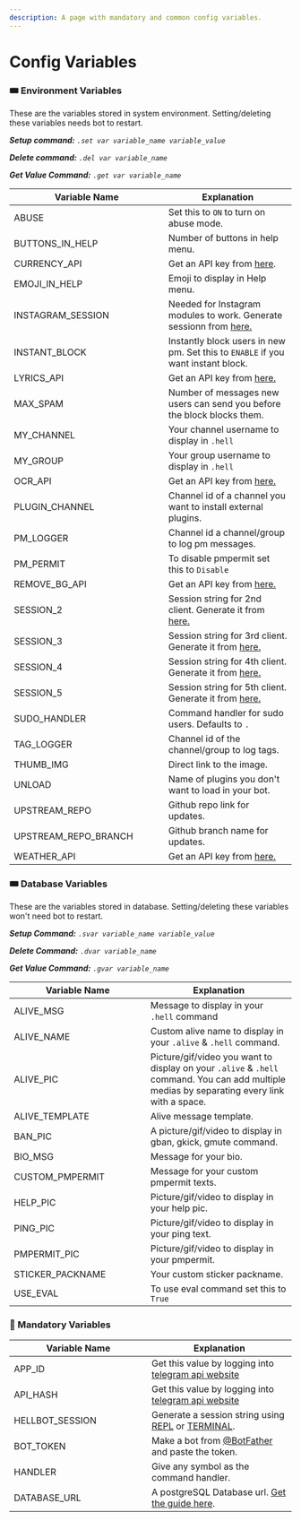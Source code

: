 ```yaml
---
description: A page with mandatory and common config variables.
---
```


# Config Variables

### :tickets: Environment Variables

These are the variables stored in system environment. Setting/deleting these variables needs bot to restart.

_**Setup command:** `.set var variable_name variable_value`_

_**Delete command:** `.del var variable_name`_

_**Get Value Command:** `.get var variable_name`_

<table><thead><tr><th width="260">Variable Name</th><th>Explanation</th></tr></thead><tbody><tr><td>ABUSE</td><td>Set this to <code>ON</code> to turn on abuse mode.</td></tr><tr><td>BUTTONS_IN_HELP</td><td>Number of buttons in help menu.</td></tr><tr><td>CURRENCY_API</td><td>Get an API key from <a href="https://app.exchangerate-api.com/sign-up">here</a>.</td></tr><tr><td>EMOJI_IN_HELP</td><td>Emoji to display in Help menu.</td></tr><tr><td>INSTAGRAM_SESSION</td><td>Needed for Instagram modules to work. Generate sessionn from <a href="broken-reference">here.</a></td></tr><tr><td>INSTANT_BLOCK</td><td>Instantly block users in new pm. Set this to <code>ENABLE</code> if you want instant block.</td></tr><tr><td>LYRICS_API</td><td>Get an API key from <a href="https://genius.com/api-clients">here.</a></td></tr><tr><td>MAX_SPAM</td><td>Number of messages new users can send you before the block blocks them.</td></tr><tr><td>MY_CHANNEL</td><td>Your channel username to display in <code>.hell</code></td></tr><tr><td>MY_GROUP</td><td>Your group username to display in <code>.hell</code></td></tr><tr><td>OCR_API</td><td>Get an API key from <a href="https://ocr.space/ocrapi/freekey">here.</a></td></tr><tr><td>PLUGIN_CHANNEL</td><td>Channel id of a channel you want to install external plugins.</td></tr><tr><td>PM_LOGGER</td><td>Channel id a channel/group to log pm messages.</td></tr><tr><td>PM_PERMIT</td><td>To disable pmpermit set this to <code>Disable</code></td></tr><tr><td>REMOVE_BG_API</td><td>Get an API key from <a href="https://www.remove.bg/api">here.</a></td></tr><tr><td>SESSION_2</td><td>Session string for 2nd client. Generate it from <a href="../string-session/repl.it.md">here.</a></td></tr><tr><td>SESSION_3</td><td>Session string for 3rd client. Generate it from <a href="../string-session/repl.it.md">here.</a></td></tr><tr><td>SESSION_4</td><td>Session string for 4th client. Generate it from <a href="../string-session/repl.it.md">here.</a></td></tr><tr><td>SESSION_5</td><td>Session string for 5th client. Generate it from <a href="../string-session/repl.it.md">here.</a></td></tr><tr><td>SUDO_HANDLER</td><td>Command handler for sudo users. Defaults to <code>.</code></td></tr><tr><td>TAG_LOGGER</td><td>Channel id of the channel/group to log tags.</td></tr><tr><td>THUMB_IMG</td><td>Direct link to the image.</td></tr><tr><td>UNLOAD</td><td>Name of plugins you don't want to load in your bot.</td></tr><tr><td>UPSTREAM_REPO</td><td>Github repo link for updates.</td></tr><tr><td>UPSTREAM_REPO_BRANCH</td><td>Github branch name for updates.</td></tr><tr><td>WEATHER_API</td><td>Get an API key from <a href="https://home.openweathermap.org/api_keys">here.</a></td></tr></tbody></table>

### :tickets: Database Variables

These are the variables stored in database. Setting/deleting these variables won't need bot to restart.

_**Setup Command:** `.svar variable_name variable_value`_

_**Delete Command:** `.dvar variable_name`_

_**Get Value Command:**_ _`.gvar variable_name`_

<table><thead><tr><th width="228">Variable Name</th><th>Explanation</th></tr></thead><tbody><tr><td>ALIVE_MSG</td><td>Message to display in your <code>.hell</code> command</td></tr><tr><td>ALIVE_NAME</td><td>Custom alive name to display in your <code>.alive</code> &#x26; <code>.hell</code> command.</td></tr><tr><td>ALIVE_PIC</td><td>Picture/gif/video you want to display on your <code>.alive</code> &#x26; <code>.hell</code> command. You can add multiple medias by separating every link with a space.</td></tr><tr><td>ALIVE_TEMPLATE</td><td>Alive message template.</td></tr><tr><td>BAN_PIC</td><td>A picture/gif/video to display in gban, gkick, gmute command.</td></tr><tr><td>BIO_MSG</td><td>Message for your bio.</td></tr><tr><td>CUSTOM_PMPERMIT</td><td>Message for your custom pmpermit texts.</td></tr><tr><td>HELP_PIC</td><td>Picture/gif/video to display in your help pic.</td></tr><tr><td>PING_PIC</td><td>Picture/gif/video to display in your ping text.</td></tr><tr><td>PMPERMIT_PIC</td><td>Picture/gif/video to display in your pmpermit.</td></tr><tr><td>STICKER_PACKNAME</td><td>Your custom sticker packname.</td></tr><tr><td>USE_EVAL</td><td>To use eval command set this to <code>True</code></td></tr></tbody></table>

### :ticket: Mandatory Variables

<table data-header-hidden><thead><tr><th width="230">Variable Name</th><th>Explanation</th></tr></thead><tbody><tr><td>APP_ID</td><td>Get this value by logging into <a href="https://my.telegram.org">telegram api website</a></td></tr><tr><td>API_HASH</td><td>Get this value by logging into <a href="https://my.telegram.org">telegram api website</a></td></tr><tr><td>HELLBOT_SESSION</td><td>Generate a session string using <a href="../string-session/repl.it.md">REPL</a> or <a href="../string-session/terminal.md">TERMINAL</a>.</td></tr><tr><td>BOT_TOKEN</td><td>Make a bot from <a href="https://t.me/botfather">@BotFather</a> and paste the token.</td></tr><tr><td>HANDLER</td><td>Give any symbol as the command handler.</td></tr><tr><td>DATABASE_URL</td><td>A postgreSQL Database url. <a href="../database/postgresql.md">Get the guide here</a>.</td></tr></tbody></table>
